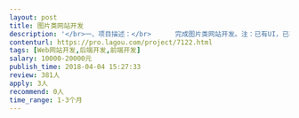 ```yaml
---                
layout: post       
title: 图片类网站开发           
description: '</br>一、项目描述：</br>      完成图片类网站开发。注：已有UI，已有大部分后台所需数据</br>二、主要功能点</br>     浏览照片、短视频，个人页面，论坛等</br>三、可参考产品</br>       pinterest;  unsplash</br>'     
contenturl: https://pro.lagou.com/project/7122.html      
tags: [Web网站开发,后端开发,前端开发]            
salary: 10000-20000元          
publish_time: 2018-04-04 15:27:33         
review: 381人                   
apply: 3人                   
recommend: 0人                   
time_range: 1-3个月              
---                 
```


